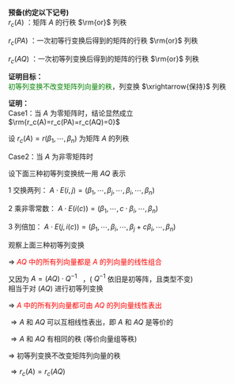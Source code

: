 **预备(约定以下记号)**    
 $r_c(A)$ ：矩阵 $A$ 的行秩 $\rm{or}$ 列秩    
    
 $r_c(PA)$ ：一次初等行变换后得到的矩阵的行秩 $\rm{or}$ 列秩    
    
 $r_c(AQ)$ ：一次初等列变换后得到的矩阵的行秩 $\rm{or}$ 列秩    
    
**证明目标：**    
<font color=green>初等列变换不改变矩阵列向量的秩</font>，列变换 $\xrightarrow{保持}$ 列秩    
    
**证明：**    
Case1：当 $A$ 为零矩阵时，结论显然成立    
 $\rm{r_c(A)=r_c(PA)=r_c(AQ)=0}$     
    
设 $r_c(A)=r(\beta_1,\cdots,\beta_n)$ 为矩阵 $A$ 的列秩    
    
Case2：当 $A$ 为非零矩阵时    
    
设下面三种初等列变换统一用 $AQ$ 表示    
    
1 交换两列： $A\cdot E(i,j)    
=(\beta_1,\cdots,\beta_j,\cdots,\beta_i,    
\cdots,\beta_n)$     
    
2 乘非零常数： $A\cdot E(i(c))    
=(\beta_1,\cdots,c\cdot\beta_i,\cdots,\beta_n)$     
    
3 列倍加： $A\cdot E(j,i(c))    
=(\beta_1,\cdots,\beta_i,\cdots,    
\beta_j+c\beta_i,\cdots,\beta_n)$     
    
观察上面三种初等列变换    
    
 $\Rightarrow$ <font color=red> $AQ$ 中的所有列向量都是 $A$ 的列向量的线性组合</font>    
    
又因为 $A=(AQ)\cdot Q^{-1}\enspace$ ，( $Q^{-1}$ 依旧是初等阵，且类型不变)    
相当于对 $(AQ)$ 进行初等列变换    
    
 $\Rightarrow$ <font color=red> $A$ 中的所有列向量都可由 $AQ$ 的列向量线性表出</font>    
    
 $\Rightarrow A$ 和 $AQ$ 可以互相线性表出，即 $A$ 和 $AQ$ 是等价的    
    
 $\Rightarrow A$ 和 $AQ$ 有相同的秩 (等价向量组等秩)    
    
 $\Rightarrow$  初等列变换不改变矩阵列向量的秩    
    
 $\Rightarrow r_c(A)=r_c(AQ)$     
